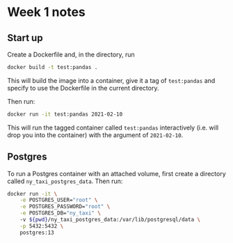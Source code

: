 # Week 1 notes

## Start up

Create a Dockerfile and, in the directory, run 

```bash
docker build -t test:pandas .
```

This will build the image into a container, give it a tag of `test:pandas` and specify to use the Dockerfile in the current directory.

Then run:
```bash
docker run -it test:pandas 2021-02-10
```

This will run the tagged container called `test:pandas` interactively (i.e. will drop you into the container) with the argument of `2021-02-10`.

## Postgres

To run a Postgres container with an attached volume, first create a directory called `ny_taxi_postgres_data`. Then run:
```bash
docker run -it \
    -e POSTGRES_USER="root" \
    -e POSTGRES_PASSWORD="root" \
    -e POSTGRES_DB="ny_taxi" \ 
    -v ${pwd}/ny_taxi_postgres_data:/var/lib/postgresql/data \
    -p 5432:5432 \
    postgres:13
```

